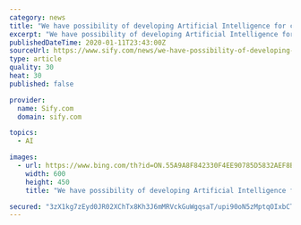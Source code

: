 ```yaml
---
category: news
title: "We have possibility of developing Artificial Intelligence for court system: CJI Bobde"
excerpt: "We have possibility of developing Artificial Intelligence for court system: CJI Bobde We the people!"
publishedDateTime: 2020-01-11T23:43:00Z
sourceUrl: https://www.sify.com/news/we-have-possibility-of-developing-artificial-intelligence-for-court-system-cji-bobde-news-national-ubmfaChicgghd.html
type: article
quality: 30
heat: 30
published: false

provider:
  name: Sify.com
  domain: sify.com

topics:
  - AI

images:
  - url: https://www.bing.com/th?id=ON.55A9A8F842330F4EE90785D5832AEF8B
    width: 600
    height: 450
    title: "We have possibility of developing Artificial Intelligence for court system: CJI Bobde"

secured: "3zX1kg7zEyd0JR02XChTx8Kh3J6mMRVckGuWgqsaT/upi90oN5zMptqOIxbCTF3dGe5ZTUzuEdEQ6fB5GUFoyrdYc9qHX3NXMCp72vZf6AgtB7rjv6LN9cafDthhr8c/FfhIL703GQM0xbnft1j5LZP9UBPnfzJDg1t2vbIZsaJ9p8ITLKYmZl/u+Wu7sQ/+zBwMFs5ShNfbgzmiYUAQ9bYGdVu6etOTGtU+c0pNk+u8utXAIBSoa0qFCNOkB8SA++0EBqPNcZP8k+rRSO9abQ==;iFyx2aiWd5vIQfQ4aUEqRw=="
---
```


